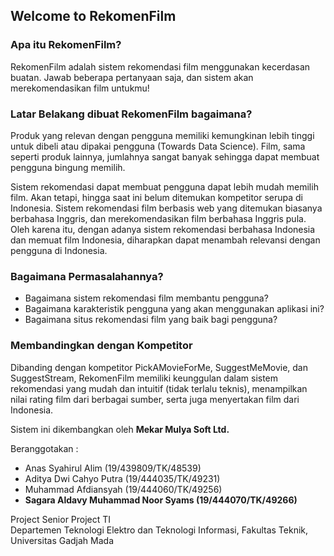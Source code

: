 ## Welcome to RekomenFilm

### Apa itu RekomenFilm?

RekomenFilm adalah sistem rekomendasi film menggunakan kecerdasan buatan. Jawab beberapa pertanyaan saja, dan sistem akan merekomendasikan film untukmu!

### Latar Belakang dibuat RekomenFilm bagaimana?

Produk yang relevan dengan pengguna memiliki kemungkinan lebih tinggi untuk dibeli atau dipakai pengguna (Towards Data Science). Film, sama seperti produk lainnya, jumlahnya sangat banyak sehingga dapat membuat pengguna bingung memilih.  

Sistem rekomendasi dapat membuat pengguna dapat lebih mudah memilih film. Akan tetapi, hingga saat ini belum ditemukan kompetitor serupa di Indonesia. Sistem rekomendasi film berbasis web yang ditemukan biasanya berbahasa Inggris, dan merekomendasikan film berbahasa Inggris pula. Oleh karena itu, dengan adanya sistem rekomendasi berbahasa Indonesia dan memuat film Indonesia, diharapkan dapat menambah relevansi dengan pengguna di Indonesia.  

### Bagaimana Permasalahannya?

- Bagaimana sistem rekomendasi film membantu pengguna? 
- Bagaimana karakteristik pengguna yang akan menggunakan aplikasi ini? 
- Bagaimana situs rekomendasi film yang baik bagi pengguna? 

### Membandingkan dengan Kompetitor

Dibanding dengan kompetitor PickAMovieForMe, SuggestMeMovie, dan SuggestStream, RekomenFilm memiliki keunggulan dalam sistem rekomendasi yang mudah dan intuitif (tidak terlalu teknis), menampilkan nilai rating film dari berbagai sumber, serta juga menyertakan film dari Indonesia.

Sistem ini dikembangkan oleh **Mekar Mulya Soft Ltd.**

Beranggotakan :
- Anas Syahirul Alim (19/439809/TK/48539)
- Aditya Dwi Cahyo Putra (19/444035/TK/49231)
- Muhammad Afdiansyah (19/444060/TK/49256)
- **Sagara Aldavy Muhammad Noor Syams (19/444070/TK/49266)**

Project Senior Project TI<br>
Departemen Teknologi Elektro dan Teknologi Informasi, Fakultas Teknik, Universitas Gadjah Mada

<!--
You can use the [editor on GitHub](https://github.com/aditydcp/rekomenfilm/edit/gh-pages/index.md) to maintain and preview the content for your website in Markdown files.

Whenever you commit to this repository, GitHub Pages will run [Jekyll](https://jekyllrb.com/) to rebuild the pages in your site, from the content in your Markdown files.

### Markdown

Markdown is a lightweight and easy-to-use syntax for styling your writing. It includes conventions for

```markdown
Syntax highlighted code block

# Header 1
## Header 2
### Header 3

- Bulleted
- List

1. Numbered
2. List

**Bold** and _Italic_ and `Code` text

[Link](url) and ![Image](src)
```

For more details see [Basic writing and formatting syntax](https://docs.github.com/en/github/writing-on-github/getting-started-with-writing-and-formatting-on-github/basic-writing-and-formatting-syntax).

### Jekyll Themes

Your Pages site will use the layout and styles from the Jekyll theme you have selected in your [repository settings](https://github.com/aditydcp/rekomenfilm/settings/pages). The name of this theme is saved in the Jekyll `_config.yml` configuration file.

### Support or Contact

Having trouble with Pages? Check out our [documentation](https://docs.github.com/categories/github-pages-basics/) or [contact support](https://support.github.com/contact) and we’ll help you sort it out.
-->
